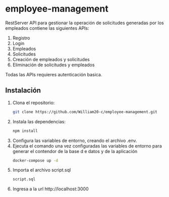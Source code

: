 # employee-management
RestServer API para gestionar la operación de solicitudes generadas por los empleados contiene las siguientes APIs:
1. Registro
2. Login
3. Empleados
4. Solicitudes
6. Creación de empleados y solicitudes
7. Eliminación de solicitudes y empleados

Todas las APIs requieres autenticación basica.


## Instalación
1. Clona el repositorio:
   ```bash
   git clone https://github.com/William20-c/employee-management.git
   ``` 
2. Instala las dependencias:
   ```bash
   npm install
   ```
3. Configura las variables de entorno, creando el archivo .env.
4. Ejecuta el comando una vez configuradas las variables de entorno para generar el contendor de la base d e datos y de la aplicación
   ```bash
   docker-compose up -d
   ```
5. Importa el archivo script.sql
   ```bash
   script.sql
   ```
6. Ingresa a la url http://localhost:3000

